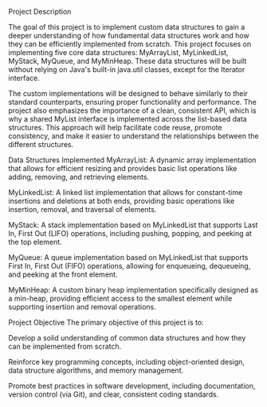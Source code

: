 Project Description

The goal of this project is to implement custom data structures to gain a deeper understanding of how fundamental data structures work and how they can be efficiently implemented from scratch. This project focuses on implementing five core data structures: MyArrayList, MyLinkedList, MyStack, MyQueue, and MyMinHeap. These data structures will be built without relying on Java's built-in java.util classes, except for the Iterator interface.

The custom implementations will be designed to behave similarly to their standard counterparts, ensuring proper functionality and performance. The project also emphasizes the importance of a clean, consistent API, which is why a shared MyList interface is implemented across the list-based data structures. This approach will help facilitate code reuse, promote consistency, and make it easier to understand the relationships between the different structures.

Data Structures Implemented
MyArrayList: A dynamic array implementation that allows for efficient resizing and provides basic list operations like adding, removing, and retrieving elements.

MyLinkedList: A linked list implementation that allows for constant-time insertions and deletions at both ends, providing basic operations like insertion, removal, and traversal of elements.

MyStack: A stack implementation based on MyLinkedList that supports Last In, First Out (LIFO) operations, including pushing, popping, and peeking at the top element.

MyQueue: A queue implementation based on MyLinkedList that supports First In, First Out (FIFO) operations, allowing for enqueueing, dequeueing, and peeking at the front element.

MyMinHeap: A custom binary heap implementation specifically designed as a min-heap, providing efficient access to the smallest element while supporting insertion and removal operations.

Project Objective
The primary objective of this project is to:

Develop a solid understanding of common data structures and how they can be implemented from scratch.

Reinforce key programming concepts, including object-oriented design, data structure algorithms, and memory management.

Promote best practices in software development, including documentation, version control (via Git), and clear, consistent coding standards.
